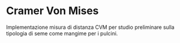# Cramer Von Mises
Implementazione misura di distanza CVM per studio preliminare sulla tipologia di seme come mangime per i pulcini.
